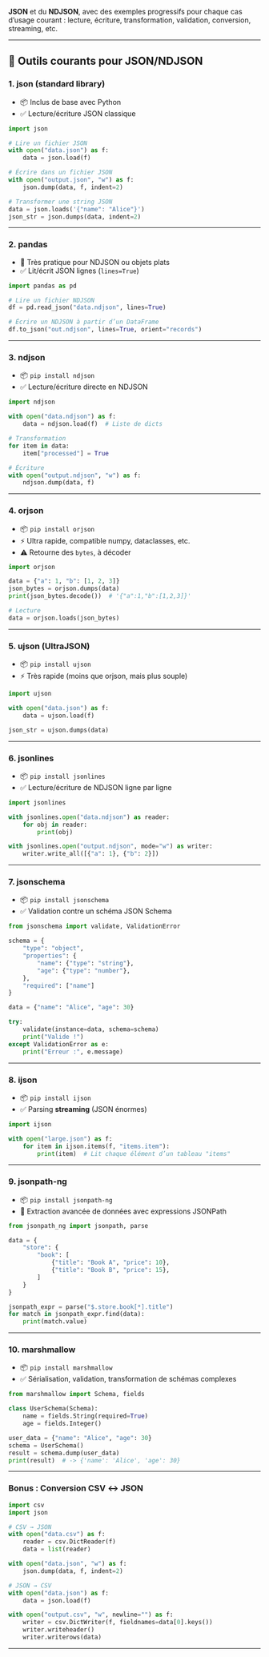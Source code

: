**JSON** et du **NDJSON**, avec des exemples progressifs pour chaque cas d’usage courant : lecture, écriture, transformation, validation, conversion, streaming, etc.

---

## 🔧 **Outils courants pour JSON/NDJSON**

### 1. **json** (standard library)
- 📦 Inclus de base avec Python
- ✅ Lecture/écriture JSON classique
```python
import json

# Lire un fichier JSON
with open("data.json") as f:
    data = json.load(f)

# Écrire dans un fichier JSON
with open("output.json", "w") as f:
    json.dump(data, f, indent=2)

# Transformer une string JSON
data = json.loads('{"name": "Alice"}')
json_str = json.dumps(data, indent=2)
```

---

### 2. **pandas**
- 🧮 Très pratique pour NDJSON ou objets plats
- ✅ Lit/écrit JSON lignes (`lines=True`)
```python
import pandas as pd

# Lire un fichier NDJSON
df = pd.read_json("data.ndjson", lines=True)

# Écrire un NDJSON à partir d’un DataFrame
df.to_json("out.ndjson", lines=True, orient="records")
```

---

### 3. **ndjson**
- 📦 `pip install ndjson`
- ✅ Lecture/écriture directe en NDJSON
```python
import ndjson

with open("data.ndjson") as f:
    data = ndjson.load(f)  # Liste de dicts

# Transformation
for item in data:
    item["processed"] = True

# Écriture
with open("output.ndjson", "w") as f:
    ndjson.dump(data, f)
```

---

### 4. **orjson**
- 📦 `pip install orjson`
- ⚡ Ultra rapide, compatible numpy, dataclasses, etc.
- ⚠️ Retourne des `bytes`, à décoder
```python
import orjson

data = {"a": 1, "b": [1, 2, 3]}
json_bytes = orjson.dumps(data)
print(json_bytes.decode())  # '{"a":1,"b":[1,2,3]}'

# Lecture
data = orjson.loads(json_bytes)
```

---

### 5. **ujson (UltraJSON)**
- 📦 `pip install ujson`
- ⚡ Très rapide (moins que orjson, mais plus souple)
```python
import ujson

with open("data.json") as f:
    data = ujson.load(f)

json_str = ujson.dumps(data)
```

---

### 6. **jsonlines**
- 📦 `pip install jsonlines`
- ✅ Lecture/écriture de NDJSON ligne par ligne
```python
import jsonlines

with jsonlines.open("data.ndjson") as reader:
    for obj in reader:
        print(obj)

with jsonlines.open("output.ndjson", mode="w") as writer:
    writer.write_all([{"a": 1}, {"b": 2}])
```

---

### 7. **jsonschema**
- 📦 `pip install jsonschema`
- ✅ Validation contre un schéma JSON Schema
```python
from jsonschema import validate, ValidationError

schema = {
    "type": "object",
    "properties": {
        "name": {"type": "string"},
        "age": {"type": "number"},
    },
    "required": ["name"]
}

data = {"name": "Alice", "age": 30}

try:
    validate(instance=data, schema=schema)
    print("Valide !")
except ValidationError as e:
    print("Erreur :", e.message)
```

---

### 8. **ijson**
- 📦 `pip install ijson`
- ✅ Parsing **streaming** (JSON énormes)
```python
import ijson

with open("large.json") as f:
    for item in ijson.items(f, "items.item"):
        print(item)  # Lit chaque élément d’un tableau "items"
```

---

### 9. **jsonpath-ng**
- 📦 `pip install jsonpath-ng`
- 🔎 Extraction avancée de données avec expressions JSONPath
```python
from jsonpath_ng import jsonpath, parse

data = {
    "store": {
        "book": [
            {"title": "Book A", "price": 10},
            {"title": "Book B", "price": 15},
        ]
    }
}

jsonpath_expr = parse("$.store.book[*].title")
for match in jsonpath_expr.find(data):
    print(match.value)
```

---

### 10. **marshmallow**
- 📦 `pip install marshmallow`
- ✅ Sérialisation, validation, transformation de schémas complexes
```python
from marshmallow import Schema, fields

class UserSchema(Schema):
    name = fields.String(required=True)
    age = fields.Integer()

user_data = {"name": "Alice", "age": 30}
schema = UserSchema()
result = schema.dump(user_data)
print(result)  # -> {'name': 'Alice', 'age': 30}
```

---

### Bonus : Conversion CSV ↔ JSON
```python
import csv
import json

# CSV → JSON
with open("data.csv") as f:
    reader = csv.DictReader(f)
    data = list(reader)

with open("data.json", "w") as f:
    json.dump(data, f, indent=2)

# JSON → CSV
with open("data.json") as f:
    data = json.load(f)

with open("output.csv", "w", newline="") as f:
    writer = csv.DictWriter(f, fieldnames=data[0].keys())
    writer.writeheader()
    writer.writerows(data)
```

---
